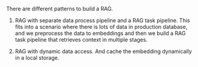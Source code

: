 There are different patterns to build a RAG.

1. RAG with separate data process pipeline and a RAG task pipeline.
   This fits into a scenario where there is lots of data in production database, and we preprocess the data to embeddings and then we build a RAG task pipeline that retrieves context in multiple stages.

2. RAG with dynamic data access. And cache the embedding dynamically in a local storage.
